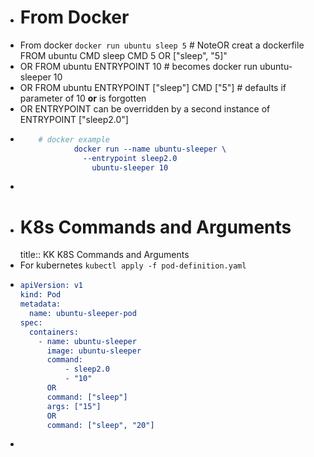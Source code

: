 - # From Docker
- From docker `docker run ubuntu sleep 5` # NoteOR creat a dockerfile FROM ubuntu CMD sleep CMD 5 OR ["sleep", "5]"
- OR FROM ubuntu ENTRYPOINT 10 # becomes docker run ubuntu-sleeper 10
- OR FROM ubuntu ENTRYPOINT ["sleep"] CMD ["5"] # defaults if parameter of 10 **or** is forgotten
- OR ENTRYPOINT can be overridden by a second instance of ENTRYPOINT ["sleep2.0"]
- ```cmake
      # docker example
              docker run --name ubuntu-sleeper \
              	--entrypoint sleep2.0
                  ubuntu-sleeper 10
    ```
-
- # K8s Commands and Arguments
  title:: KK K8S Commands and Arguments
- For kubernetes `kubectl apply -f pod-definition.yaml`
- ```cmake
  apiVersion: v1
  kind: Pod
  metadata:
  	name: ubuntu-sleeper-pod
  spec:
  	containers:
      - name: ubuntu-sleeper
        image: ubuntu-sleeper
        command:
        	- sleep2.0
        	- "10"
        OR
        command: ["sleep"]
        args: ["15"]
        OR
        command: ["sleep", "20"]
  ```
-